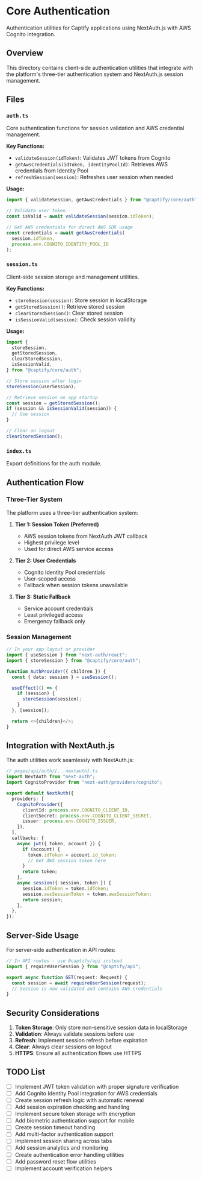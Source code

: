 # Core Authentication

Authentication utilities for Captify applications using NextAuth.js with AWS Cognito integration.

## Overview

This directory contains client-side authentication utilities that integrate with the platform's three-tier authentication system and NextAuth.js session management.

## Files

### `auth.ts`

Core authentication functions for session validation and AWS credential management.

**Key Functions:**

- `validateSession(idToken)`: Validates JWT tokens from Cognito
- `getAwsCredentials(idToken, identityPoolId)`: Retrieves AWS credentials from Identity Pool
- `refreshSession(session)`: Refreshes user session when needed

**Usage:**

```typescript
import { validateSession, getAwsCredentials } from "@captify/core/auth";

// Validate user token
const isValid = await validateSession(session.idToken);

// Get AWS credentials for direct AWS SDK usage
const credentials = await getAwsCredentials(
  session.idToken,
  process.env.COGNITO_IDENTITY_POOL_ID
);
```

### `session.ts`

Client-side session storage and management utilities.

**Key Functions:**

- `storeSession(session)`: Store session in localStorage
- `getStoredSession()`: Retrieve stored session
- `clearStoredSession()`: Clear stored session
- `isSessionValid(session)`: Check session validity

**Usage:**

```typescript
import {
  storeSession,
  getStoredSession,
  clearStoredSession,
  isSessionValid,
} from "@captify/core/auth";

// Store session after login
storeSession(userSession);

// Retrieve session on app startup
const session = getStoredSession();
if (session && isSessionValid(session)) {
  // Use session
}

// Clear on logout
clearStoredSession();
```

### `index.ts`

Export definitions for the auth module.

## Authentication Flow

### Three-Tier System

The platform uses a three-tier authentication system:

1. **Tier 1: Session Token (Preferred)**

   - AWS session tokens from NextAuth JWT callback
   - Highest privilege level
   - Used for direct AWS service access

2. **Tier 2: User Credentials**

   - Cognito Identity Pool credentials
   - User-scoped access
   - Fallback when session tokens unavailable

3. **Tier 3: Static Fallback**
   - Service account credentials
   - Least privileged access
   - Emergency fallback only

### Session Management

```typescript
// In your app layout or provider
import { useSession } from "next-auth/react";
import { storeSession } from "@captify/core/auth";

function AuthProvider({ children }) {
  const { data: session } = useSession();

  useEffect(() => {
    if (session) {
      storeSession(session);
    }
  }, [session]);

  return <>{children}</>;
}
```

## Integration with NextAuth.js

The auth utilities work seamlessly with NextAuth.js:

```typescript
// pages/api/auth/[...nextauth].ts
import NextAuth from "next-auth";
import CognitoProvider from "next-auth/providers/cognito";

export default NextAuth({
  providers: [
    CognitoProvider({
      clientId: process.env.COGNITO_CLIENT_ID,
      clientSecret: process.env.COGNITO_CLIENT_SECRET,
      issuer: process.env.COGNITO_ISSUER,
    }),
  ],
  callbacks: {
    async jwt({ token, account }) {
      if (account) {
        token.idToken = account.id_token;
        // Get AWS session token here
      }
      return token;
    },
    async session({ session, token }) {
      session.idToken = token.idToken;
      session.awsSessionToken = token.awsSessionToken;
      return session;
    },
  },
});
```

## Server-Side Usage

For server-side authentication in API routes:

```typescript
// In API routes - use @captify/api instead
import { requireUserSession } from "@captify/api";

export async function GET(request: Request) {
  const session = await requireUserSession(request);
  // Session is now validated and contains AWS credentials
}
```

## Security Considerations

1. **Token Storage**: Only store non-sensitive session data in localStorage
2. **Validation**: Always validate sessions before use
3. **Refresh**: Implement session refresh before expiration
4. **Clear**: Always clear sessions on logout
5. **HTTPS**: Ensure all authentication flows use HTTPS

## TODO List

- [ ] Implement JWT token validation with proper signature verification
- [ ] Add Cognito Identity Pool integration for AWS credentials
- [ ] Create session refresh logic with automatic renewal
- [ ] Add session expiration checking and handling
- [ ] Implement secure token storage with encryption
- [ ] Add biometric authentication support for mobile
- [ ] Create session timeout handling
- [ ] Add multi-factor authentication support
- [ ] Implement session sharing across tabs
- [ ] Add session analytics and monitoring
- [ ] Create authentication error handling utilities
- [ ] Add password reset flow utilities
- [ ] Implement account verification helpers
